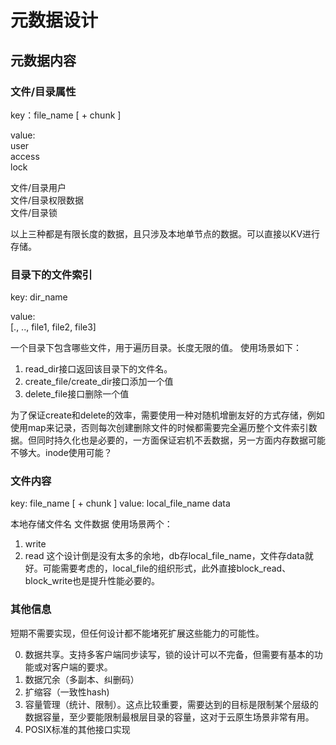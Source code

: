 # 元数据设计

## 元数据内容

### 文件/目录属性


key：file_name [ + chunk ]

value:  
user  
access  
lock  

文件/目录用户  
文件/目录权限数据  
文件/目录锁  

以上三种都是有限长度的数据，且只涉及本地单节点的数据。可以直接以KV进行存储。

### 目录下的文件索引


key: dir_name

value:  
[., .., file1, file2, file3]

一个目录下包含哪些文件，用于遍历目录。长度无限的值。
使用场景如下：  
1. read_dir接口返回该目录下的文件名。  
2. create_file/create_dir接口添加一个值
3. delete_file接口删除一个值
  
为了保证create和delete的效率，需要使用一种对随机增删友好的方式存储，例如使用map来记录，否则每次创建删除文件的时候都需要完全遍历整个文件索引数据。但同时持久化也是必要的，一方面保证宕机不丢数据，另一方面内存数据可能不够大。inode使用可能？

### 文件内容

key: file_name [ + chunk ]
value:
local_file_name
data

本地存储文件名
文件数据
使用场景两个：
1. write
2. read
这个设计倒是没有太多的余地，db存local_file_name，文件存data就好。可能需要考虑的，local_file的组织形式，此外直接block_read、block_write也是提升性能必要的。

### 其他信息

短期不需要实现，但任何设计都不能堵死扩展这些能力的可能性。

0. 数据共享。支持多客户端同步读写，锁的设计可以不完备，但需要有基本的功能或对客户端的要求。
1. 数据冗余（多副本、纠删码）
2. 扩缩容（一致性hash)
3. 容量管理（统计、限制）。这点比较重要，需要达到的目标是限制某个层级的数据容量，至少要能限制最根层目录的容量，这对于云原生场景非常有用。
4. POSIX标准的其他接口实现
